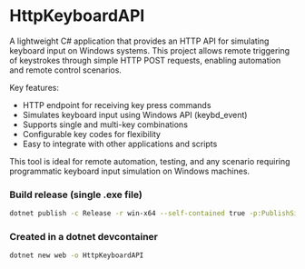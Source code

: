 # HttpKeyboardAPI

A lightweight C# application that provides an HTTP API for simulating keyboard input on Windows systems. This project allows remote triggering of keystrokes through simple HTTP POST requests, enabling automation and remote control scenarios.

Key features:
- HTTP endpoint for receiving key press commands
- Simulates keyboard input using Windows API (keybd_event)
- Supports single and multi-key combinations
- Configurable key codes for flexibility
- Easy to integrate with other applications and scripts

This tool is ideal for remote automation, testing, and any scenario requiring programmatic keyboard input simulation on Windows machines.

### Build release (single .exe file)

```bash
dotnet publish -c Release -r win-x64 --self-contained true -p:PublishSingleFile=true
```

### Created in a dotnet devcontainer

```bash
dotnet new web -o HttpKeyboardAPI
```
